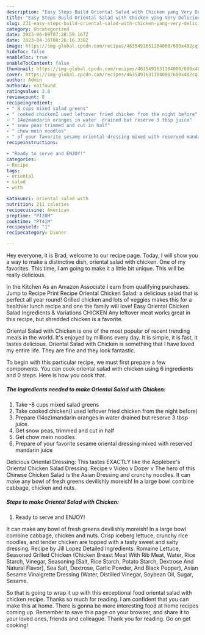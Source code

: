 ```yaml
---
description: "Easy Steps Build Oriental Salad with Chicken yang Very Delicious"
title: "Easy Steps Build Oriental Salad with Chicken yang Very Delicious"
slug: 231-easy-steps-build-oriental-salad-with-chicken-yang-very-delicious
category: Uncategorized
date: 2023-06-09T07:28:59.167Z
date: 2023-04-16T08:26:16.338Z
image: https://img-global.cpcdn.com/recipes/4635491631104000/680x482cq70/oriental-salad-with-chicken-recipe-main-photo.jpg
hideToc: false
enableToc: true
enableTocContent: false
thumbnail: https://img-global.cpcdn.com/recipes/4635491631104000/680x482cq70/oriental-salad-with-chicken-recipe-main-photo.jpg
cover: https://img-global.cpcdn.com/recipes/4635491631104000/680x482cq70/oriental-salad-with-chicken-recipe-main-photo.jpg
author: Admin
authorAv: notfound
ratingvalue: 3.8
reviewcount: 8
recipeingredient:
- " 8 cups mixed salad greens"
- " cooked chickenI used leftover fried chicken from the night before"
- " 14ozmandarin oranges in water  drained but reserve 3 tbsp juice"
- " snow peas trimmed and cut in half"
- " chow mein noodles"
- " of your favorite sesame oriental dressing mixed with reserved mandarin juice"
recipeinstructions:

- "Ready to serve and ENJOY!"
categories:
- Recipe
tags:
- oriental
- salad
- with

katakunci: oriental salad with 
nutrition: 211 calories
recipecuisine: American
preptime: "PT20M"
cooktime: "PT41M"
recipeyield: "1"
recipecategory: Dinner

---
```



Hey everyone, it is Brad, welcome to our recipe page. Today, I will show you a way to make a distinctive dish, oriental salad with chicken. One of my favorites. This time, I am going to make it a little bit unique. This will be really delicious.

In the Kitchen As an Amazon Associate I earn from qualifying purchases. Jump to Recipe Print Recipe Oriental Chicken Salad: a delicious salad that is perfect all year round! Grilled chicken and lots of veggies makes this for a healthier lunch recipe and one the family will love! Easy Oriental Chicken Salad Ingredients &amp; Variations CHICKEN Any leftover meat works great in this recipe, but shredded chicken is a favorite.

Oriental Salad with Chicken is one of the most popular of recent trending meals in the world. It's enjoyed by millions every day. It is simple, it is fast, it tastes delicious. Oriental Salad with Chicken is something that I have loved my entire life. They are fine and they look fantastic.


To begin with this particular recipe, we must first prepare a few components. You can cook oriental salad with chicken using 6 ingredients and 0 steps. Here is how you cook that.

<!--inarticleads1-->

##### The ingredients needed to make Oriental Salad with Chicken:

1. Take  -8 cups mixed salad greens
1. Take  cooked chicken(I used leftover fried chicken from the night before)
1. Prepare  (14oz)mandarin oranges in water  drained but reserve 3 tbsp juice.
1. Get  snow peas, trimmed and cut in half
1. Get  chow mein noodles
1. Prepare  of your favorite sesame oriental dressing mixed with reserved mandarin juice


Delicious Oriental Dressing: This tastes EXACTLY like the Applebee&#39;s Oriental Chicken Salad Dressing. Recipe v Video v Dozer v The hero of this Chinese Chicken Salad is the Asian Dressing and crunchy noodles. It can make any bowl of fresh greens devilishly moreish! In a large bowl combine cabbage, chicken and nuts. 

<!--inarticleads2-->

##### Steps to make Oriental Salad with Chicken:


1. Ready to serve and ENJOY!

It can make any bowl of fresh greens devilishly moreish! In a large bowl combine cabbage, chicken and nuts. Crisp iceberg lettuce, crunchy rice noodles, and tender chicken are topped with a tasty sweet and salty dressing. Recipe by Jill Lopez Detailed Ingredients. Romaine Lettuce, Seasoned Grilled Chicken (Chicken Breast Meat With Rib Meat, Water, Rice Starch, Vinegar, Seasoning [Salt, Rice Starch, Potato Starch, Dextrose And Natural Flavor], Sea Salt, Dextrose, Garlic Powder, And Black Pepper), Asian Sesame Vinaigrette Dressing (Water, Distilled Vinegar, Soybean Oil, Sugar, Sesame. 

So that is going to wrap it up with this exceptional food oriental salad with chicken recipe. Thanks so much for reading. I am confident that you can make this at home. There is gonna be more interesting food at home recipes coming up. Remember to save this page on your browser, and share it to your loved ones, friends and colleague. Thank you for reading. Go on get cooking!
